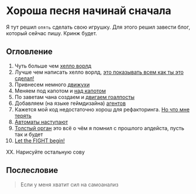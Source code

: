 # Хороша песня начинай сначала
Я тут решил `опять` сделать свою игрушку. 
Для этого решил завести блог, который сейчас пишу. 
Кринж будет. 

## Огловление
1. Чуть больше чем [хелло ворлд](./Part1.md) 
2. Лучше чем написать хелло ворлд, [это показывать всем как ты это сделал!](./Part2.md)
3. Привнесем немного [движухи](./Part3.md)
4. Меняем под капотом и [над капотом](./Part4.md)
5. По заветам чана создаем и [двигаем гоалпосты](./Part5.md)
6. Добавляем (на языке геймдизайна) [агентов](./Part6.md)
7. Кажется мой код недостаточно хорош для рефакторинга. [Но что мне терять](./Part7.md)
8. [Aвтоматы наступают](./Part8.md)
9. [Толстый орган](./Part9.md) это всё о чём я помнил с прошлого апдейста, пусть так и будет
10. [Let the FIGHT begin!](./Part10.md)

ХХ. Нарисуйте остальную сову

## Послесловие

> Если у меня хватит сил на самоанализ
